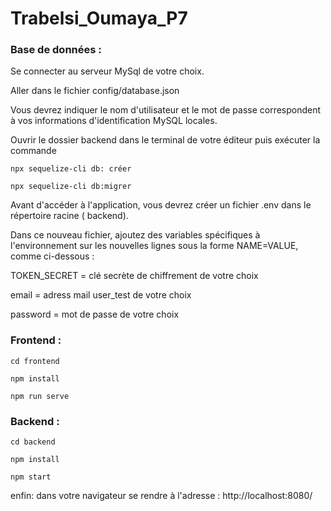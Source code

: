 # Trabelsi_Oumaya_P7

### Base de données :

Se connecter au serveur MySql de votre choix.

Aller dans le fichier config/database.json

Vous devrez indiquer le  nom d'utilisateur et le mot de passe correspondent à vos informations d'identification MySQL locales.

Ouvrir le dossier backend dans le terminal de votre éditeur puis exécuter la commande

`npx sequelize-cli db: créer`

`npx sequelize-cli db:migrer`

Avant d'accéder à l'application, vous devrez créer un fichier .env dans le répertoire racine ( backend). 

Dans ce nouveau fichier, ajoutez des variables spécifiques à l'environnement sur les nouvelles lignes sous la forme NAME=VALUE, comme ci-dessous :

TOKEN_SECRET = clé secrète de chiffrement de votre choix

email = adress mail user_test de votre choix

password  = mot de passe de votre choix


### Frontend :

`cd frontend`

`npm install `

`npm run serve`


### Backend :

`cd backend`

`npm install`

`npm start`


enfin: dans votre navigateur se rendre à l'adresse : http://localhost:8080/


